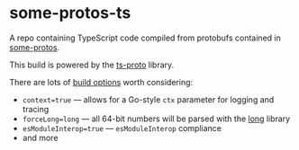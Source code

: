 # some-protos-ts

A repo containing TypeScript code compiled from protobufs contained in 
[some-protos](https://github.com/kevinmichaelchen/some-protos).

This build is powered by the [ts-proto](https://github.com/stephenh/ts-proto) 
library.

There are lots of [build options](https://github.com/stephenh/ts-proto#supported-options)
worth considering:
* `context=true` — allows for a Go-style `ctx` parameter for logging and tracing
* `forceLong=long` — all 64-bit numbers will be parsed with the [long](https://www.npmjs.com/package/long) library
* `esModuleInterop=true` — `esModuleInterop` compliance
* and more